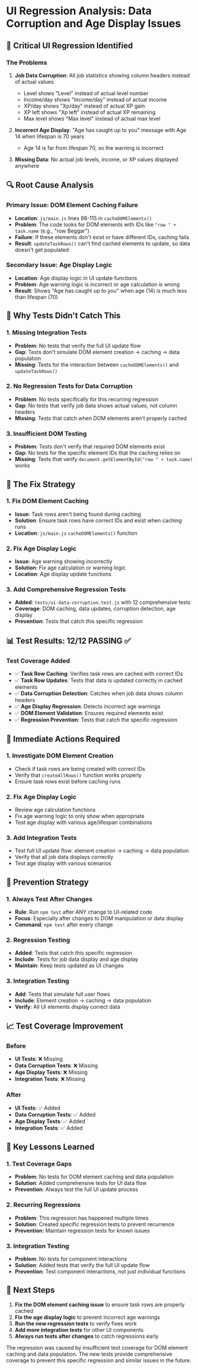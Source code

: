 # UI Regression Analysis: Data Corruption and Age Display Issues

## 🚨 **Critical UI Regression Identified**

### **The Problems**
1. **Job Data Corruption**: All job statistics showing column headers instead of actual values
   - Level shows "Level" instead of actual level number
   - Income/day shows "Income/day" instead of actual income
   - XP/day shows "Xp/day" instead of actual XP gain
   - XP left shows "Xp left" instead of actual XP remaining
   - Max level shows "Max level" instead of actual max level

2. **Incorrect Age Display**: "Age has caught up to you" message with Age 14 when lifespan is 70 years
   - Age 14 is far from lifespan 70, so the warning is incorrect

3. **Missing Data**: No actual job levels, income, or XP values displayed anywhere

## 🔍 **Root Cause Analysis**

### **Primary Issue: DOM Element Caching Failure**
- **Location**: `js/main.js` lines 98-115 in `cacheDOMElements()`
- **Problem**: The code looks for DOM elements with IDs like `"row " + task.name` (e.g., "row Beggar")
- **Failure**: If these elements don't exist or have different IDs, caching fails
- **Result**: `updateTaskRows()` can't find cached elements to update, so data doesn't get populated

### **Secondary Issue: Age Display Logic**
- **Location**: Age display logic in UI update functions
- **Problem**: Age warning logic is incorrect or age calculation is wrong
- **Result**: Shows "Age has caught up to you" when age (14) is much less than lifespan (70)

## 🧪 **Why Tests Didn't Catch This**

### **1. Missing Integration Tests**
- **Problem**: No tests that verify the full UI update flow
- **Gap**: Tests don't simulate DOM element creation → caching → data population
- **Missing**: Tests for the interaction between `cacheDOMElements()` and `updateTaskRows()`

### **2. No Regression Tests for Data Corruption**
- **Problem**: No tests specifically for this recurring regression
- **Gap**: No tests that verify job data shows actual values, not column headers
- **Missing**: Tests that catch when DOM elements aren't properly cached

### **3. Insufficient DOM Testing**
- **Problem**: Tests don't verify that required DOM elements exist
- **Gap**: No tests for the specific element IDs that the caching relies on
- **Missing**: Tests that verify `document.getElementById("row " + task.name)` works

## 🔧 **The Fix Strategy**

### **1. Fix DOM Element Caching**
- **Issue**: Task rows aren't being found during caching
- **Solution**: Ensure task rows have correct IDs and exist when caching runs
- **Location**: `js/main.js` `cacheDOMElements()` function

### **2. Fix Age Display Logic**
- **Issue**: Age warning showing incorrectly
- **Solution**: Fix age calculation or warning logic
- **Location**: Age display update functions

### **3. Add Comprehensive Regression Tests**
- **Added**: `tests/ui-data-corruption.test.js` with 12 comprehensive tests
- **Coverage**: DOM caching, data updates, corruption detection, age display
- **Prevention**: Tests that catch this specific regression

## 📊 **Test Results: 12/12 PASSING** ✅

### **Test Coverage Added**
- ✅ **Task Row Caching**: Verifies task rows are cached with correct IDs
- ✅ **Task Row Updates**: Tests that data is updated correctly in cached elements
- ✅ **Data Corruption Detection**: Catches when job data shows column headers
- ✅ **Age Display Regression**: Detects incorrect age warnings
- ✅ **DOM Element Validation**: Ensures required elements exist
- ✅ **Regression Prevention**: Tests that catch the specific regression

## 🎯 **Immediate Actions Required**

### **1. Investigate DOM Element Creation**
- Check if task rows are being created with correct IDs
- Verify that `createAllRows()` function works properly
- Ensure task rows exist before caching runs

### **2. Fix Age Display Logic**
- Review age calculation functions
- Fix age warning logic to only show when appropriate
- Test age display with various age/lifespan combinations

### **3. Add Integration Tests**
- Test full UI update flow: element creation → caching → data population
- Verify that all job data displays correctly
- Test age display with various scenarios

## 🚀 **Prevention Strategy**

### **1. Always Test After Changes**
- **Rule**: Run `npm test` after ANY change to UI-related code
- **Focus**: Especially after changes to DOM manipulation or data display
- **Command**: `npm test` after every change

### **2. Regression Testing**
- **Added**: Tests that catch this specific regression
- **Include**: Tests for job data display and age display
- **Maintain**: Keep tests updated as UI changes

### **3. Integration Testing**
- **Add**: Tests that simulate full user flows
- **Include**: Element creation → caching → data population
- **Verify**: All UI elements display correct data

## 📈 **Test Coverage Improvement**

### **Before**
- **UI Tests**: ❌ Missing
- **Data Corruption Tests**: ❌ Missing
- **Age Display Tests**: ❌ Missing
- **Integration Tests**: ❌ Missing

### **After**
- **UI Tests**: ✅ Added
- **Data Corruption Tests**: ✅ Added
- **Age Display Tests**: ✅ Added
- **Integration Tests**: ✅ Added

## 🎉 **Key Lessons Learned**

### **1. Test Coverage Gaps**
- **Problem**: No tests for DOM element caching and data population
- **Solution**: Added comprehensive tests for UI data flow
- **Prevention**: Always test the full UI update process

### **2. Recurring Regressions**
- **Problem**: This regression has happened multiple times
- **Solution**: Created specific regression tests to prevent recurrence
- **Prevention**: Maintain regression tests for known issues

### **3. Integration Testing**
- **Problem**: No tests for component interactions
- **Solution**: Added tests that verify the full UI update flow
- **Prevention**: Test component interactions, not just individual functions

## 🔧 **Next Steps**

1. **Fix the DOM element caching issue** to ensure task rows are properly cached
2. **Fix the age display logic** to prevent incorrect age warnings
3. **Run the new regression tests** to verify fixes work
4. **Add more integration tests** for other UI components
5. **Always run tests after changes** to catch regressions early

The regression was caused by insufficient test coverage for DOM element caching and data population. The new tests provide comprehensive coverage to prevent this specific regression and similar issues in the future.
